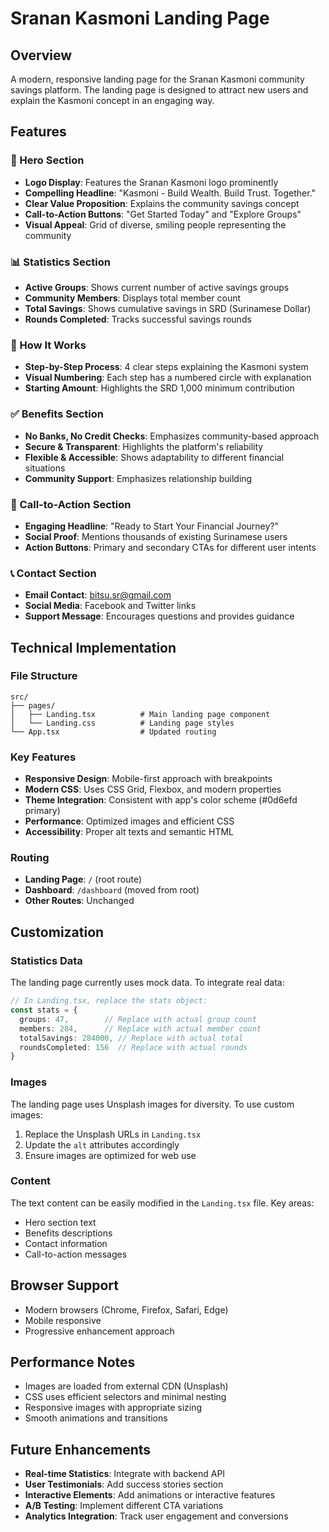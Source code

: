 # Sranan Kasmoni Landing Page

## Overview
A modern, responsive landing page for the Sranan Kasmoni community savings platform. The landing page is designed to attract new users and explain the Kasmoni concept in an engaging way.

## Features

### 🎯 Hero Section
- **Logo Display**: Features the Sranan Kasmoni logo prominently
- **Compelling Headline**: "Kasmoni - Build Wealth. Build Trust. Together."
- **Clear Value Proposition**: Explains the community savings concept
- **Call-to-Action Buttons**: "Get Started Today" and "Explore Groups"
- **Visual Appeal**: Grid of diverse, smiling people representing the community

### 📊 Statistics Section
- **Active Groups**: Shows current number of active savings groups
- **Community Members**: Displays total member count
- **Total Savings**: Shows cumulative savings in SRD (Surinamese Dollar)
- **Rounds Completed**: Tracks successful savings rounds

### 🔄 How It Works
- **Step-by-Step Process**: 4 clear steps explaining the Kasmoni system
- **Visual Numbering**: Each step has a numbered circle with explanation
- **Starting Amount**: Highlights the SRD 1,000 minimum contribution

### ✅ Benefits Section
- **No Banks, No Credit Checks**: Emphasizes community-based approach
- **Secure & Transparent**: Highlights the platform's reliability
- **Flexible & Accessible**: Shows adaptability to different financial situations
- **Community Support**: Emphasizes relationship building

### 🚀 Call-to-Action Section
- **Engaging Headline**: "Ready to Start Your Financial Journey?"
- **Social Proof**: Mentions thousands of existing Surinamese users
- **Action Buttons**: Primary and secondary CTAs for different user intents

### 📞 Contact Section
- **Email Contact**: bitsu.sr@gmail.com
- **Social Media**: Facebook and Twitter links
- **Support Message**: Encourages questions and provides guidance

## Technical Implementation

### File Structure
```
src/
├── pages/
│   ├── Landing.tsx          # Main landing page component
│   └── Landing.css          # Landing page styles
└── App.tsx                  # Updated routing
```

### Key Features
- **Responsive Design**: Mobile-first approach with breakpoints
- **Modern CSS**: Uses CSS Grid, Flexbox, and modern properties
- **Theme Integration**: Consistent with app's color scheme (#0d6efd primary)
- **Performance**: Optimized images and efficient CSS
- **Accessibility**: Proper alt texts and semantic HTML

### Routing
- **Landing Page**: `/` (root route)
- **Dashboard**: `/dashboard` (moved from root)
- **Other Routes**: Unchanged

## Customization

### Statistics Data
The landing page currently uses mock data. To integrate real data:

```typescript
// In Landing.tsx, replace the stats object:
const stats = {
  groups: 47,        // Replace with actual group count
  members: 284,      // Replace with actual member count
  totalSavings: 284000, // Replace with actual total
  roundsCompleted: 156  // Replace with actual rounds
}
```

### Images
The landing page uses Unsplash images for diversity. To use custom images:
1. Replace the Unsplash URLs in `Landing.tsx`
2. Update the `alt` attributes accordingly
3. Ensure images are optimized for web use

### Content
The text content can be easily modified in the `Landing.tsx` file. Key areas:
- Hero section text
- Benefits descriptions
- Contact information
- Call-to-action messages

## Browser Support
- Modern browsers (Chrome, Firefox, Safari, Edge)
- Mobile responsive
- Progressive enhancement approach

## Performance Notes
- Images are loaded from external CDN (Unsplash)
- CSS uses efficient selectors and minimal nesting
- Responsive images with appropriate sizing
- Smooth animations and transitions

## Future Enhancements
- **Real-time Statistics**: Integrate with backend API
- **User Testimonials**: Add success stories section
- **Interactive Elements**: Add animations or interactive features
- **A/B Testing**: Implement different CTA variations
- **Analytics Integration**: Track user engagement and conversions
